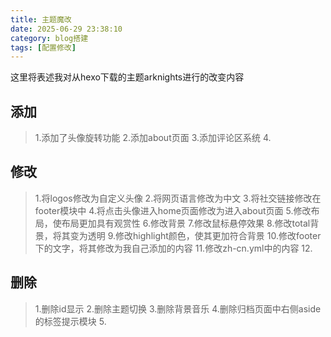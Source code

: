 ```yaml
---
title: 主题魔改
date: 2025-06-29 23:38:10
category: blog搭建
tags: [配置修改]
---
```

这里将表述我对从hexo下载的主题arknights进行的改变内容
## 添加
>1.添加了头像旋转功能
>2.添加about页面
>3.添加评论区系统
>4.
## 修改
>1.将logos修改为自定义头像
>2.将网页语言修改为中文
>3.将社交链接修改在footer模块中
>4.将点击头像进入home页面修改为进入about页面
>5.修改布局，使布局更加具有观赏性
>6.修改背景
>7.修改鼠标悬停效果
>8.修改total背景，将其变为透明
>9.修改highlight颜色，使其更加符合背景
>10.修改footer下的文字，将其修改为我自己添加的内容
>11.修改zh-cn.yml中的内容
>12.
## 删除
>1.删除id显示
>2.删除主题切换
>3.删除背景音乐
>4.删除归档页面中右侧aside的标签提示模块
>5.

